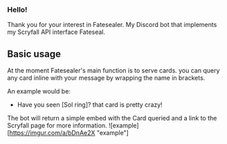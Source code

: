 ### Hello!

Thank you for your interest in Fatesealer. My Discord bot that implements my Scryfall API interface Fateseal. 

## Basic usage

At the moment Fatesealer's main function is to serve cards. you can query any card inline with your message by wrapping the name in brackets.

An example would be:
 + Have you seen \[Sol ring\]? that card is pretty crazy!

The bot will return a simple embed with the Card queried and a link to the Scryfall page for more information.
 ![example][https://imgur.com/a/bDnAe2X "example"]
